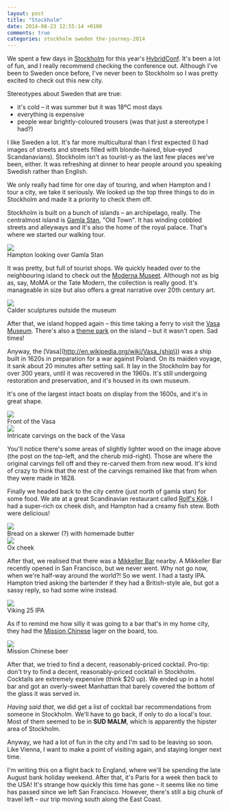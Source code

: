 ```yaml
---
layout: post
title: "Stockholm"
date: 2014-08-23 12:55:14 +0100
comments: true
categories: stockholm sweden the-journey-2014
---
```


We spent a few days in [Stockholm](http://en.wikipedia.org/wiki/Stockholm) for this year's [HybridConf](http://hybridconf.net/). It's been a lot of fun, and I really recommend checking the conference out. Although I've been to Sweden once before, I've never been to Stockholm so I was pretty excited to check out this new city.

Stereotypes about Sweden that are true:

- it's cold – it was summer but it was 18ºC most days
- everything is expensive
- people wear brightly-coloured trousers (was that just a stereotype I had?)

I like Sweden a lot. It's far more multicultural than I first expected (I had images of streets and streets filled with blonde-haired, blue-eyed Scandanavians). Stockholm isn't as tourist-y as the last few places we've been, either. It was refreshing at dinner to hear people around you speaking Swedish rather than English.

We only really had time for one day of touring, and when Hampton and I tour a city, we take it seriously. We looked up the top three things to do in Stockholm and made it a priority to check them off.

Stockholm is built on a bunch of islands – an archipelago, really. The centralmost island is [Gamla Stan](http://en.wikipedia.org/wiki/Gamla_stan), "Old Town". It has winding cobbled streets and alleyways and it's also the home of the royal palace. That's where we started our walking tour.

<div class="img">
  <a href="{{ root_url }}/images/the-journey/stockholm/gamla-stan.jpg">
    <img src="/images/the-journey/stockholm/gamla-stan.jpg">
  </a>
  <div class="alt">Hampton looking over Gamla Stan</div>
</div> 

It was pretty, but full of tourist shops. We quickly headed over to the neighbouring island to check out the [Moderna Museet](http://en.wikipedia.org/wiki/Moderna_Museet). Although not as big as, say, MoMA or the Tate Modern, the collection is really good. It's manageable in size but also offers a great narrative over 20th century art. 

<div class="img">
  <a href="{{ root_url }}/images/the-journey/stockholm/moderna-calder.jpg">
    <img src="/images/the-journey/stockholm/moderna-calder.jpg">
  </a>
  <div class="alt">Calder sculptures outside the museum</div>
</div>

After that, we island hopped again – this time taking a ferry to visit the [Vasa Museum](http://en.wikipedia.org/wiki/Vasa_museum). There's also a [theme park](http://en.wikipedia.org/wiki/Gr%C3%B6na_Lund) on the island – but it wasn't open. Sad times!

Anyway, the [Vasa](http://en.wikipedia.org/wiki/Vasa_(ship\)) was a ship built in 1620s in preparation for a war against Poland. On its maiden voyage, it sank about 20 minutes after setting sail. It lay in the Stockholm bay for over 300 years, until it was recovered in the 1960s. It's still undergoing restoration and preservation, and it's housed in its own museum. 

It's one of the largest intact boats on display from the 1600s, and it's in great shape.

<div class="img">
  <a href="{{ root_url }}/images/the-journey/stockholm/vasa-front.jpg">
    <img src="/images/the-journey/stockholm/vasa-front.jpg">
  </a>
  <div class="alt">Front of the Vasa</div>
</div>

<div class="img">
  <a href="{{ root_url }}/images/the-journey/stockholm/vasa-back.jpg">
    <img src="/images/the-journey/stockholm/vasa-back.jpg">
  </a>
  <div class="alt">Intricate carvings on the back of the Vasa</div>
</div>

You'll notice there's some areas of slightly lighter wood on the image above (the post on the top-left, and the cherub mid-right). Those are where the original carvings fell off and they re-carved them from new wood. It's kind of crazy to think that the rest of the carvings remained like that from when they were made in 1628.

Finally we headed back to the city centre (just north of gamla stan) for some food. We ate at a great Scandinavian restaurant called [Rolf's Kök](http://www.rolfskok.se/?lang=en). I had a super-rich ox cheek dish, and Hampton had a creamy fish stew. Both were delicious!

<div class="img">
  <a href="{{ root_url }}/images/the-journey/stockholm/rolfs-bread.jpg">
    <img src="/images/the-journey/stockholm/rolfs-bread.jpg">
  </a>
  <div class="alt">Bread on a skewer (?) with homemade butter</div>
</div>

<div class="img">
  <a href="{{ root_url }}/images/the-journey/stockholm/rolfs-oxcheek.jpg">
    <img src="/images/the-journey/stockholm/rolfs-oxcheek.jpg">
  </a>
  <div class="alt">Ox cheek</div>
</div>

After that, we realised that there was a [Mikkeller Bar](http://mikkeller.dk/mikkeller-stockholm/) nearby. A Mikkeller Bar recently opened in San Francisco, but we never went. Why not go now, when we're half-way around the world?! So we went. I had a tasty IPA. Hampton tried asking the bartender if they had a British-style ale, but got a sassy reply, so had some wine instead.

<div class="img">
  <a href="{{ root_url }}/images/the-journey/stockholm/mikkeller-ipa.jpg">
    <img src="/images/the-journey/stockholm/mikkeller-ipa.jpg">
  </a>
  <div class="alt">Viking 25 IPA</div>
</div>

As if to remind me how silly it was going to a bar that's in my home city, they had the [Mission Chinese](http://insidescoopsf.sfgate.com/blog/2014/01/13/mikkeller-introduces-mission-chinese-food-beer/) lager on the board, too.

<div class="img">
  <a href="{{ root_url }}/images/the-journey/stockholm/mikkeller-mission.jpg">
    <img src="/images/the-journey/stockholm/mikkeller-mission.jpg">
  </a>
  <div class="alt">Mission Chinese beer</div>
</div>

After that, we tried to find a decent, reasonably-priced cocktail. Pro-tip: don't try to find a decent, reasonably-priced cocktail in Stockholm. Cocktails are extremely expensive (think $20 up). We ended up in a hotel bar and got an overly-sweet Manhattan that barely covered the bottom of the glass it was served in. 

*Having said that*, we did get a list of cocktail bar recommendations from someone in Stockholm. We'll have to go back, if only to do a local's tour. Most of them seemed to be in **SUD MALM**, which is apparently the hipster area of Stockholm.

Anyway, we had a lot of fun in the city and I'm sad to be leaving so soon. Like Vienna, I want to make a point of visiting again, and staying longer next time. 

I'm writing this on a flight back to England, where we'll be spending the late August bank holiday weekend. After that, it's Paris for a week then back to the USA! It's strange how quickly this time has gone – it seems like no time has passed since we left San Francisco. However, there's still a big chunk of travel left – our trip moving south along the East Coast.